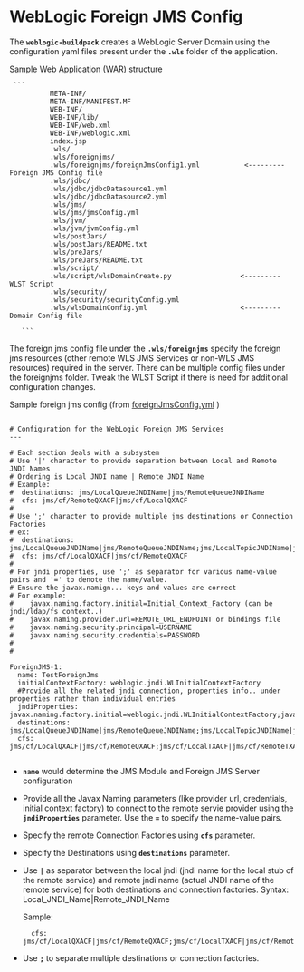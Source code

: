 # WebLogic Foreign JMS Config

The **`weblogic-buildpack`** creates a WebLogic Server Domain using the configuration yaml files present under the **`.wls`** folder of the application.

Sample Web Application (WAR) structure

     ```
              META-INF/
              META-INF/MANIFEST.MF
              WEB-INF/
              WEB-INF/lib/
              WEB-INF/web.xml
              WEB-INF/weblogic.xml
              index.jsp
              .wls/
              .wls/foreignjms/
              .wls/foreignjms/foreignJmsConfig1.yml           <--------- Foreign JMS Config file
              .wls/jdbc/
              .wls/jdbc/jdbcDatasource1.yml
              .wls/jdbc/jdbcDatasource2.yml
              .wls/jms/
              .wls/jms/jmsConfig.yml
              .wls/jvm/
              .wls/jvm/jvmConfig.yml
              .wls/postJars/
              .wls/postJars/README.txt
              .wls/preJars/
              .wls/preJars/README.txt
              .wls/script/
              .wls/script/wlsDomainCreate.py                 <--------- WLST Script
              .wls/security/
              .wls/security/securityConfig.yml
              .wls/wlsDomainConfig.yml                       <--------- Domain Config file

       ```

The foreign jms config file under the **`.wls/foreignjms`** specify the foreign jms resources (other remote WLS JMS Services or non-WLS JMS resources) required in the server.
There can be multiple config files under the foreignjms folder.
Tweak the WLST Script if there is need for additional configuration changes.


Sample foreign jms config (from [foreignJmsConfig.yml](resources/wls/foreignjms/foreignJmsConfig.yml) )

```

# Configuration for the WebLogic Foreign JMS Services
---

# Each section deals with a subsystem
# Use '|' character to provide separation between Local and Remote JNDI Names
# Ordering is Local JNDI name | Remote JNDI Name
# Example:
#  destinations: jms/LocalQueueJNDIName|jms/RemoteQueueJNDIName
#  cfs: jms/cf/RemoteQXACF|jms/cf/LocalQXACF
#
# Use ';' character to provide multiple jms destinations or Connection Factories
# ex:
#  destinations: jms/LocalQueueJNDIName|jms/RemoteQueueJNDIName;jms/LocalTopicJNDIName|jms/RemoteTopicJNDIName
#  cfs: jms/cf/LocalQXACF|jms/cf/RemoteQXACF
#
# For jndi properties, use ';' as separator for various name-value pairs and '=' to denote the name/value.
# Ensure the javax.namign... keys and values are correct
# For example:
#    javax.naming.factory.initial=Initial_Context_Factory (can be jndi/ldap/fs context..)
#    javax.naming.provider.url=REMOTE_URL_ENDPOINT or bindings file
#    javax.naming.security.principal=USERNAME
#    javax.naming.security.credentials=PASSWORD
#
#

ForeignJMS-1:
  name: TestForeignJms
  initialContextFactory: weblogic.jndi.WLInitialContextFactory
  #Provide all the related jndi connection, properties info.. under properties rather than individual entries
  jndiProperties: javax.naming.factory.initial=weblogic.jndi.WLInitialContextFactory;javax.naming.provider.url=t3://remoteHost:7001;javax.naming.security.principal=weblogic;javax.naming.security.credentials=weblogic
  destinations: jms/LocalQueueJNDIName|jms/RemoteQueueJNDIName;jms/LocalTopicJNDIName|jms/RemoteTopicJNDIName
  cfs: jms/cf/LocalQXACF|jms/cf/RemoteQXACF;jms/cf/LocalTXACF|jms/cf/RemoteTXACF


```

* **`name`** would determine the JMS Module and Foreign JMS Server configuration
* Provide all the Javax Naming parameters (like provider url, credentials, initial context factory) to connect to the remote servie provider using the **`jndiProperties`** parameter. Use the **`=`** to specify the name-value pairs.
* Specify the remote Connection Factories using **`cfs`** parameter.
* Specify the Destinations using **`destinations`** parameter.
* Use  **`|`** as separator between the local jndi (jndi name for the local stub of the remote service) and remote jndi name (actual JNDI name of the remote service) for both destinations and connection factories.
  Syntax: Local_JNDI_Name|Remote_JNDI_Name

  Sample:
  ```
    cfs: jms/cf/LocalQXACF|jms/cf/RemoteQXACF;jms/cf/LocalTXACF|jms/cf/RemoteTXACF
  ```
* Use **`;`** to separate multiple destinations or connection factories.




